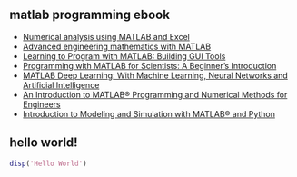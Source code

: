 ## matlab programming ebook

- [Numerical analysis using MATLAB and Excel](https://b-ok.asia/dl/444936/f41da9)
- [Advanced engineering mathematics with MATLAB](https://b-ok.asia/dl/2871355/5c8854)
- [Learning to Program with MATLAB: Building GUI Tools](https://b-ok.asia/dl/2089176/a8e96c)
- [Programming with MATLAB for Scientists: A Beginner’s Introduction](https://b-ok.asia/dl/3496334/c10e31)
- [MATLAB Deep Learning: With Machine Learning, Neural Networks and Artificial Intelligence](https://b-ok.asia/dl/2940447/5c6ed3)
- [An Introduction to MATLAB® Programming and Numerical Methods for Engineers](https://b-ok.asia/dl/2337452/3d7777)
- [Introduction to Modeling and Simulation with MATLAB® and Python](https://b-ok.asia/dl/3319033/20a327)

## hello world!

```m
disp('Hello World')
```
